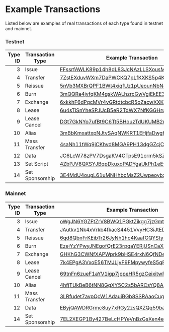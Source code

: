 # Example Transactions

Listed below are examples of real transactions of each type found in testnet and mainnet.

### Testnet

| Type ID | Transaction Type | Example Transaction | Height |
| ---: | --- | --- | --- |
| 3 | Issue | [FFssrfAWLK89p14h8dL83JcNAzLLSXousMqpFRVCVF2A](https://testnode1.wavesnodes.com/transactions/info/FFssrfAWLK89p14h8dL83JcNAzLLSXousMqpFRVCVF2A) | [361111](https://testnode1.wavesnodes.com/blocks/at/361111) |
| 4 | Transfer | [7ZstEXduvWXm7DaPWCKQ7pLfKXKS5p4KTzocLGkg9Zd2](https://testnode1.wavesnodes.com/transactions/info/7ZstEXduvWXm7DaPWCKQ7pLfKXKS5p4KTzocLGkg9Zd2) | [361076](https://testnode1.wavesnodes.com/blocks/at/361076) |
| 5 | Reissue | [5nVb3MXBrQPF1BWt4xiqfUz1pUeounNbNogrcgnpyWVM](https://testnodes.wavesnodes.com/transactions/info/5nVb3MXBrQPF1BWt4xiqfUz1pUeounNbNogrcgnpyWVM) | [369679](https://testnodes.wavesnodes.com/blocks/at/369679) |
| 6 | Burn | [3mQQRa4jvfqKM4gskWALhzrcGwVgjEkEE3d9ZJHnvpMo](https://testnode1.wavesnodes.com/transactions/info/3mQQRa4jvfqKM4gskWALhzrcGwVgjEkEE3d9ZJHnvpMo) | [361147](https://testnode1.wavesnodes.com/blocks/at/361147) |
| 7 | Exchange | [6xkkhF6dPqcMVr4vGRtdtcbcR5oZacwXXKsSFgNShk5p](https://testnode1.wavesnodes.com/transactions/info/6xkkhF6dPqcMVr4vGRtdtcbcR5oZacwXXKsSFgNShk5p) | [352158](https://testnode1.wavesnodes.com/blocks/at/352158) |
| 8 | Lease | [6u4sTiSnYheSPJUcB5eR2TdWX7NfKGGHruibjWU41KzV](https://testnode1.wavesnodes.com/transactions/info/6u4sTiSnYheSPJUcB5eR2TdWX7NfKGGHruibjWU41KzV) | [352159](https://testnode1.wavesnodes.com/blocks/at/352159) |
| 9 | Lease Cancel | [DGt7GkNYo7ufBt9C6Tt5BHouzTdUKUMB2rnVv79vV11o](https://testnodes.wavesnodes.com/transactions/info/DGt7GkNYo7ufBt9C6Tt5BHouzTdUKUMB2rnVv79vV11o) | [369223](https://testnodes.wavesnodes.com/blocks/at/369223) |
| 10 | Alias | [3mBbKmxattxpNJtvSAqNWKRT1EHjfaDwgfjGdcwUydQr](https://testnode1.wavesnodes.com/transactions/info/3mBbKmxattxpNJtvSAqNWKRT1EHjfaDwgfjGdcwUydQr) | [353610](https://testnode1.wavesnodes.com/blocks/at/353610) |
| 11 | Mass Transfer | [4saNh11tWq9jCKhvd8MGA9PH13dgGZcjCfu9Sdmipv6x](https://testnode1.wavesnodes.com/transactions/info/4saNh11tWq9jCKhvd8MGA9PH13dgGZcjCfu9Sdmipv6x) | [353610](https://testnode1.wavesnodes.com/blocks/at/353610) |
| 12 | Data | [JC6LcW78zPV7DsgaKV4CTpsE91crm5kSZGwmJX2qY1hA](https://testnode1.wavesnodes.com/transactions/info/JC6LcW78zPV7DsgaKV4CTpsE91crm5kSZGwmJX2qY1hA) | [358109](https://testnode1.wavesnodes.com/blocks/at/358109) |
| 13 | Set Script | [4ZbPJV8QXSYJBqpDkuxoPADYgaUkPh1eEsD5kLGygwd7](https://testnode1.wavesnodes.com/transactions/info/4ZbPJV8QXSYJBqpDkuxoPADYgaUkPh1eEsD5kLGygwd7) | [358209](https://testnode1.wavesnodes.com/blocks/at/358209) |
| 14 | Set Sponsorship | [3E4MdU4ougL61uMNHhbcMsZ2UwpeoybxWgY9dVJ1psoq](https://testnode1.wavesnodes.com/transactions/info/3E4MdU4ougL61uMNHhbcMsZ2UwpeoybxWgY9dVJ1psoq) | [361076](https://testnode1.wavesnodes.com/blocks/at/361076) |

### Mainnet

| Type ID | Transaction Type | Example Transaction | Height |
| ---: | --- | --- | --- |
| 3 | Issue | [oWgJN6YGZFtZrV8BWQ1PGktZikgg7jzGmtm16Ktyvjd](https://nodes.wavesnodes.com/transactions/info/oWgJN6YGZFtZrV8BWQ1PGktZikgg7jzGmtm16Ktyvjd) | [1039500](https://nodes.wavesnodes.com/blocks/at/1039500) |
| 4 | Transfer | [JAutkv1Nk4xVrkb4fkacS4451VvyHC3iJtEDfBRD7rwr](https://nodes.wavesnodes.com/transactions/info/JAutkv1Nk4xVrkb4fkacS4451VvyHC3iJtEDfBRD7rwr) | [1039500](https://nodes.wavesnodes.com/blocks/at/1039500) |
| 5 | Reissue | [6qd8QbnFrKEibTr26JyNh1hc4KaafGQYStyShtXdNk3v](https://nodes.wavesnodes.com/transactions/info/6qd8QbnFrKEibTr26JyNh1hc4KaafGQYStyShtXdNk3v) | [1037381](https://nodes.wavesnodes.com/blocks/at/1037381) |
| 6 | Burn | [EzeiYzYPwyJNEgofQrE23rpqaYERjUSnCaXZ84vUDoec](https://nodes.wavesnodes.com/transactions/info/EzeiYzYPwyJNEgofQrE23rpqaYERjUSnCaXZ84vUDoec) | [1038647](https://nodes.wavesnodes.com/blocks/at/1038647) |
| 7 | Exchange | [GHKhG3CWNfXAPWprk9bHSE4rxN6QfNDe3d3rZGaDLWhm](https://nodes.wavesnodes.com/transactions/info/GHKhG3CWNfXAPWprk9bHSE4rxN6QfNDe3d3rZGaDLWhm) | [1038644](https://nodes.wavesnodes.com/blocks/at/1038644) |
| 8 | Lease | [7k4EPgA3VxoE56TMJLjvF9FMpywyfeS5qRJSEEN9XGuU](https://nodes.wavesnodes.com/transactions/info/7k4EPgA3VxoE56TMJLjvF9FMpywyfeS5qRJSEEN9XGuU) | [1038624](https://nodes.wavesnodes.com/blocks/at/1038624) |
| 9 | Lease Cancel | [69tnFn6zueF1aYV1igp7jppeHR5gzCeixitwRmbujqzR](https://nodes.wavesnodes.com/transactions/info/69tnFn6zueF1aYV1igp7jppeHR5gzCeixitwRmbujqzR) | [1037877](https://nodes.wavesnodes.com/blocks/at/1037877) |
| 10 | Alias | [4hfjTUkBeB6tNN8GgXY5C2s5bARCsYQ8AFdZyXnMwZyQ](https://nodes.wavesnodes.com/transactions/info/4hfjTUkBeB6tNN8GgXY5C2s5bARCsYQ8AFdZyXnMwZyQ) | [1038799](https://nodes.wavesnodes.com/blocks/at/1038799) |
| 11 | Mass Transfer | [3LRfudet7avpQcW1AdauiBGb8SSRAaoCugDzngDPLVcv](https://nodes.wavesnodes.com/transactions/info/3LRfudet7avpQcW1AdauiBGb8SSRAaoCugDzngDPLVcv) | [1041197](https://nodes.wavesnodes.com/blocks/at/1041197) |
| 12 | Data | [EByjQAWDRGrmc8uy7xRGy2zsQXZQq59bav7h8oTTJyHC](https://nodes.wavesnodes.com/transactions/info/EByjQAWDRGrmc8uy7xRGy2zsQXZQq59bav7h8oTTJyHC) | [1091300](https://nodes.wavesnodes.com/blocks/at/1091300) |
| 14 | Set Sponsorship | [7EL2XEGP1By427BeLcHPYeVnBzGsXen4egMAwQpWGBVR](http://nodes.wavesnodes.com/transactions/info/7EL2XEGP1By427BeLcHPYeVnBzGsXen4egMAwQpWGBVR) | [1130205](https://nodes.wavesnodes.com/blocks/at/1130205) |



